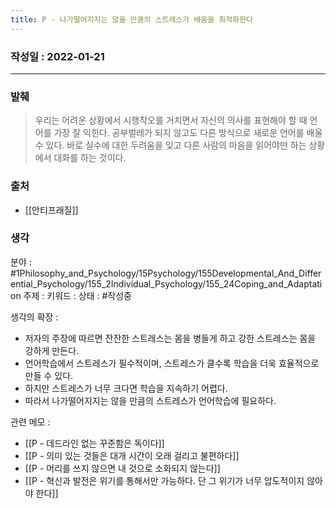 ```yaml
---
title: P - 나가떨어지지는 않을 만큼의 스트레스가 배움을 최적화한다
---
```


### 작성일 : 2022-01-21 
----
### 발췌
>우리는 어려운 상황에서 시행착오를 거치면서 자신의 의사를 표현해야 할 때 언어를 가장 잘 익힌다. 공부벌레가 되지 않고도 다른 방식으로 새로운 언어를 배울 수 있다. 바로 실수에 대한 두려움을 잊고 다른 사람의 마음을 읽어야만 하는 상황에서 대화를 하는 것이다.

### 출처
- [[안티프래질]]

### 생각

분야 : #1Philosophy_and_Psychology/15Psychology/155Developmental_And_Differential_Psychology/155_2Individual_Psychology/155_24Coping_and_Adaptation
주제 :
키워드 : 
상태 : #작성중 

생각의 확장 :
- 저자의 주장에 따르면 잔잔한 스트레스는 몸을 병들게 하고 강한 스트레스는 몸을 강하게 만든다.
- 언어학습에서 스트레스가 필수적이며, 스트레스가 클수록 학습을 더욱 효율적으로 만들 수 있다.
- 하지만 스트레스가 너무 크다면 학습을 지속하기 어렵다.
- 따라서 나가떨어지지는 않을 만큼의 스트레스가 언어학습에 필요하다.

관련 메모 : 
- [[P - 데드라인 없는 꾸준함은 독이다]]
- [[P - 의미 있는 것들은 대개 시간이 오래 걸리고 불편하다]]
- [[P - 머리를 쓰지 않으면 내 것으로 소화되지 않는다]]
- [[P - 혁신과 발전은 위기를 통해서만 가능하다. 단 그 위기가 너무 압도적이지 않아야 한다]]
